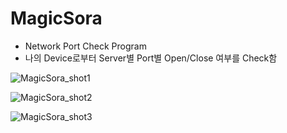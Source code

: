 # MagicSora
- Network Port Check Program
- 나의 Device로부터 Server별 Port별 Open/Close 여부를 Check함


![MagicSora_shot1](https://github.com/Blanklee/MagicSora/assets/26485313/60e95fb4-4cff-4c12-871c-29f97588f680)

![MagicSora_shot2](https://github.com/Blanklee/MagicSora/assets/26485313/099f4d0b-04e4-4a07-9062-7ac2e5817f46)

![MagicSora_shot3](https://github.com/Blanklee/MagicSora/assets/26485313/2edaeacb-4ce4-4426-9a0b-581f53c06bee)

